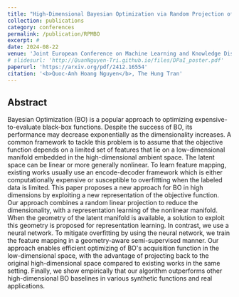 ```yaml
---
title: "High-Dimensional Bayesian Optimization via Random Projection of Manifold Subspaces"
collection: publications
category: conferences
permalink: /publication/RPMBO
excerpt: #
date: 2024-08-22
venue: 'Joint European Conference on Machine Learning and Knowledge Discovery in Databases'
# slidesurl: 'http://QuanNguyen-Tri.github.io/files/DPaI_poster.pdf'
paperurl: 'https://arxiv.org/pdf/2412.16554'
citation: '<b>Quoc-Anh Hoang Nguyen</b>, The Hung Tran'
---
```


Abstract
------

Bayesian Optimization (BO) is a popular approach to optimizing expensive-to-evaluate black-box functions. Despite the success of BO, its performance may decrease exponentially as the dimensionality increases. A common framework to tackle this problem is to assume that the objective function depends on a limited set of features that lie on a low-dimensional manifold embedded in the high-dimensional ambient space. The latent space can be linear or more generally nonlinear. To learn feature mapping, existing works usually use an encode-decoder framework which is either computationally expensive or susceptible to overfittting when the labeled data is limited. This paper proposes a new approach for BO in high dimensions by exploiting a new representation of the objective function. Our approach combines a random linear projection to reduce the dimensionality, with a representation learning of the nonlinear manifold. When the geometry of the latent manifold is available, a solution to exploit this geometry is proposed for representation learning. In contrast, we use a neural network. To mitigate overfitting by using the neural network, we train the feature mapping in a geometry-aware semi-supervised manner. Our approach enables efficient optimizing of BO's acquisition function in the low-dimensional space, with the advantage of projecting back to the original high-dimensional space compared to existing works in the same setting. Finally, we show empirically that our algorithm outperforms other high-dimensional BO baselines in various synthetic functions and real applications.

